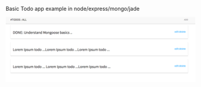 Basic Todo app example in node/express/mongo/jade

![sample text](https://github.com/dhirajbajaj/TODO_NODE/raw/master/public/images/app_img.png "sample")
